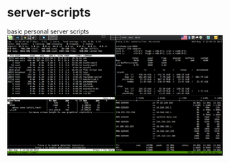 # server-scripts
basic personal server scripts
![alt tag](https://github.com/mdahamshi/server-scripts/blob/master/ss/Screenshot_2017-08-09_13-46-48.png)
